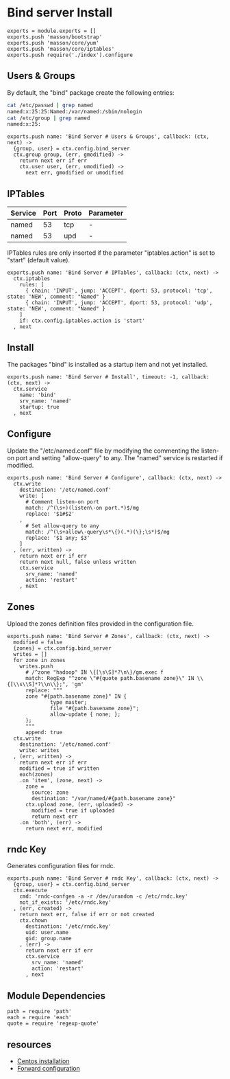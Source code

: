 
# Bind server Install

    exports = module.exports = []
    exports.push 'masson/bootstrap'
    exports.push 'masson/core/yum'
    exports.push 'masson/core/iptables'
    exports.push require('./index').configure

## Users & Groups

By default, the "bind" package create the following entries:

```bash
cat /etc/passwd | grep named
named:x:25:25:Named:/var/named:/sbin/nologin
cat /etc/group | grep named
named:x:25:
```

    exports.push name: 'Bind Server # Users & Groups', callback: (ctx, next) ->
      {group, user} = ctx.config.bind_server
      ctx.group group, (err, gmodified) ->
        return next err if err
        ctx.user user, (err, umodified) ->
          next err, gmodified or umodified

## IPTables

| Service    | Port | Proto | Parameter       |
|------------|------|-------|-----------------|
| named      | 53   | tcp   | -               |
| named      | 53   | upd   | -               |

IPTables rules are only inserted if the parameter "iptables.action" is set to 
"start" (default value).

    exports.push name: 'Bind Server # IPTables', callback: (ctx, next) ->
      ctx.iptables
        rules: [
          { chain: 'INPUT', jump: 'ACCEPT', dport: 53, protocol: 'tcp', state: 'NEW', comment: "Named" }
          { chain: 'INPUT', jump: 'ACCEPT', dport: 53, protocol: 'udp', state: 'NEW', comment: "Named" }
        ]
        if: ctx.config.iptables.action is 'start'
      , next

## Install

The packages "bind" is installed as a startup item and not yet installed.

    exports.push name: 'Bind Server # Install', timeout: -1, callback: (ctx, next) ->
      ctx.service
        name: 'bind'
        srv_name: 'named'
        startup: true
      , next

## Configure

Update the "/etc/named.conf" file by modifying the commenting the listen-on port
and setting "allow-query" to any. The "named" service is restarted if modified.

    exports.push name: 'Bind Server # Configure', callback: (ctx, next) ->
      ctx.write
        destination: '/etc/named.conf'
        write: [
          # Comment listen-on port
          match: /^(\s+)(listen\-on port.*)$/mg
          replace: '$1#$2'
        ,
          # Set allow-query to any
          match: /^(\s+allow\-query\s*\{)(.*)(\};\s*)$/mg
          replace: '$1 any; $3'
        ]
      , (err, written) ->
        return next err if err
        return next null, false unless written
        ctx.service
          srv_name: 'named'
          action: 'restart'
        , next

## Zones

Upload the zones definition files provided in the configuration file.   

    exports.push name: 'Bind Server # Zones', callback: (ctx, next) ->
      modified = false
      {zones} = ctx.config.bind_server
      writes = []
      for zone in zones
        writes.push
          # /^zone "hadoop" IN \{[\s\S]*?\n\}/gm.exec f
          match: RegExp "^zone \"#{quote path.basename zone}\" IN \\{[\\s\\S]*?\\n\\};", 'gm'
          replace: """
          zone "#{path.basename zone}" IN {
                  type master;
                  file "#{path.basename zone}";
                  allow-update { none; };
          };
          """
          append: true
      ctx.write
        destination: '/etc/named.conf'
        write: writes
      , (err, written) ->
        return next err if err
        modified = true if written
        each(zones)
        .on 'item', (zone, next) ->
          zone =
            source: zone
            destination: "/var/named/#{path.basename zone}"
          ctx.upload zone, (err, uploaded) ->
            modified = true if uploaded
            return next err
        .on 'both', (err) ->
          return next err, modified

## rndc Key

Generates configuration files for rndc.   

    exports.push name: 'Bind Server # rndc Key', callback: (ctx, next) ->
      {group, user} = ctx.config.bind_server
      ctx.execute
        cmd: 'rndc-confgen -a -r /dev/urandom -c /etc/rndc.key'
        not_if_exists: '/etc/rndc.key'
      , (err, created) ->
        return next err, false if err or not created
        ctx.chown
          destination: '/etc/rndc.key'
          uid: user.name
          gid: group.name
        , (err) ->
          return next err if err
          ctx.service
            srv_name: 'named'
            action: 'restart'
          , next

## Module Dependencies

    path = require 'path'
    each = require 'each'
    quote = require 'regexp-quote'

## resources

*   [Centos installation](https://www.digitalocean.com/community/articles/how-to-install-the-bind-dns-server-on-centos-6)
*   [Forward configuration](http://gleamynode.net/articles/2267/)




